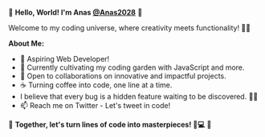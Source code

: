 🌟 **Hello, World! I'm Anas [@Anas2028](https://github.com/Anas2028)** 🌟

Welcome to my coding universe, where creativity meets functionality! 👨‍💻

**About Me:**
- 🚀 Aspiring Web Developer!
- 🌱 Currently cultivating my coding garden with JavaScript and more.
- 🤝 Open to collaborations on innovative and impactful projects.
- ☕ Turning coffee into code, one line at a time.
- I believe that every bug is a hidden feature waiting to be discovered. 🐛✨
- 📫 Reach me on Twitter - Let's tweet in code!

🌟 **Together, let's turn lines of code into masterpieces! 🎨💻** 🌟
<!---
Anas2028/Anas2028 is a ✨ special ✨ repository because its `README.md` (this file) appears on your GitHub profile.
You can click the Preview link to take a look at your changes.
--->
